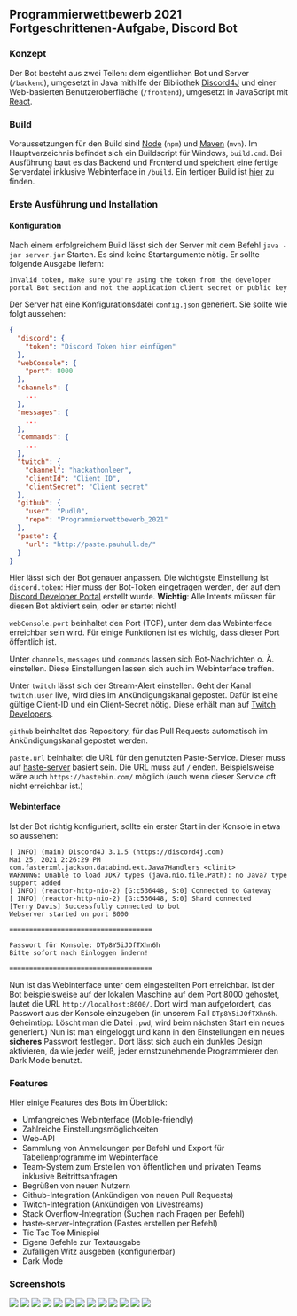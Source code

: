 ## Programmierwettbewerb 2021 Fortgeschrittenen-Aufgabe, Discord Bot

### Konzept

Der Bot besteht aus zwei Teilen: dem eigentlichen Bot und Server (``/backend``), umgesetzt in Java mithilfe der
Bibliothek
[Discord4J](https://github.com/Discord4J/Discord4J) und einer Web-basierten Benutzeroberfläche (``/frontend``),
umgesetzt in JavaScript mit [React](https://reactjs.org/).

### Build

Voraussetzungen für den Build sind [Node](https://nodejs.org/en/) (``npm``)
und [Maven](https://maven.apache.org/) (`mvn`). Im Hauptverzeichnis befindet sich ein Buildscript für
Windows, ``build.cmd``. Bei Ausführung baut es das Backend und Frontend und speichert eine fertige Serverdatei inklusive
Webinterface in ``/build``. Ein fertiger Build ist [hier](http://pauhull.de/spw21/latest-build.zip) zu finden.

### Erste Ausführung und Installation

#### Konfiguration

Nach einem erfolgreichem Build lässt sich der Server mit dem Befehl ``java -jar server.jar`` Starten. Es sind keine
Startargumente nötig. Er sollte folgende Ausgabe liefern:

```
Invalid token, make sure you're using the token from the developer portal Bot section and not the application client secret or public key
```

Der Server hat eine Konfigurationsdatei ``config.json`` generiert. Sie sollte wie folgt aussehen:

```json
{
  "discord": {
    "token": "Discord Token hier einfügen"
  },
  "webConsole": {
    "port": 8000
  },
  "channels": {
    ...
  },
  "messages": {
    ...
  },
  "commands": {
    ...
  },
  "twitch": {
    "channel": "hackathonleer",
    "clientId": "Client ID",
    "clientSecret": "Client secret"
  },
  "github": {
    "user": "Pudl0",
    "repo": "Programmierwettbewerb_2021"
  },
  "paste": {
    "url": "http://paste.pauhull.de/"
  }
}
```

Hier lässt sich der Bot genauer anpassen. Die wichtigste Einstellung ist ``discord.token``: Hier muss der Bot-Token
eingetragen werden, der auf dem [Discord Developer Portal](https://discord.com/developers) erstellt wurde. **Wichtig**:
Alle Intents müssen für diesen Bot aktiviert sein, oder er startet nicht!

``webConsole.port`` beinhaltet den Port (TCP), unter dem das Webinterface erreichbar sein wird. Für einige Funktionen
ist es wichtig, dass dieser Port öffentlich ist.

Unter ``channels``, ``messages`` und ``commands`` lassen sich Bot-Nachrichten o. Ä. einstellen. Diese Einstellungen
lassen sich auch im Webinterface treffen.

Unter ``twitch`` lässt sich der Stream-Alert einstellen. Geht der Kanal ``twitch.user`` live, wird dies im
Ankündigungskanal gepostet. Dafür ist eine gültige Client-ID und ein Client-Secret nötig. Diese erhält man
auf [Twitch Developers](https://dev.twitch.tv/console/).

``github`` beinhaltet das Repository, für das Pull Requests automatisch im Ankündigungskanal gepostet werden.

``paste.url`` beinhaltet die URL für den genutzten Paste-Service. Dieser muss
auf [haste-server](https://github.com/seejohnrun/haste-server)
basiert sein. Die URL muss auf ``/`` enden. Beispielsweise wäre auch ``https://hastebin.com/`` möglich (auch wenn dieser
Service oft nicht erreichbar ist.)

#### Webinterface

Ist der Bot richtig konfiguriert, sollte ein erster Start in der Konsole in etwa so aussehen:

```
[ INFO] (main) Discord4J 3.1.5 (https://discord4j.com)
Mai 25, 2021 2:26:29 PM com.fasterxml.jackson.databind.ext.Java7Handlers <clinit>
WARNUNG: Unable to load JDK7 types (java.nio.file.Path): no Java7 type support added
[ INFO] (reactor-http-nio-2) [G:c536448, S:0] Connected to Gateway
[ INFO] (reactor-http-nio-2) [G:c536448, S:0] Shard connected
[Terry Davis] Successfully connected to bot
Webserver started on port 8000

====================================

Passwort für Konsole: DTp8Y5iJOfTXhn6h
Bitte sofort nach Einloggen ändern!

====================================
```

Nun ist das Webinterface unter dem eingestellten Port erreichbar. Ist der Bot beispielsweise auf der lokalen Maschine
auf dem Port 8000 gehostet, lautet die URL ``http://localhost:8000/``. Dort wird man aufgefordert, das Passwort aus der
Konsole einzugeben (in unserem Fall ``DTp8Y5iJOfTXhn6h``. Geheimtipp: Löscht man die Datei ``.pwd``, wird beim nächsten
Start ein neues generiert.)
Nun ist man eingeloggt und kann in den Einstellungen ein neues **sicheres**
Passwort festlegen. Dort lässt sich auch ein dunkles Design aktivieren, da wie jeder weiß, jeder ernstzunehmende
Programmierer den Dark Mode benutzt.

### Features

Hier einige Features des Bots im Überblick:

- Umfangreiches Webinterface (Mobile-friendly)
- Zahlreiche Einstellungsmöglichkeiten
- Web-API
- Sammlung von Anmeldungen per Befehl und Export für Tabellenprogramme im Webinterface
- Team-System zum Erstellen von öffentlichen und privaten Teams inklusive Beitrittsanfragen
- Begrüßen von neuen Nutzern
- Github-Integration (Ankündigen von neuen Pull Requests)
- Twitch-Integration (Ankündigen von Livestreams)
- Stack Overflow-Integration (Suchen nach Fragen per Befehl)
- haste-server-Integration (Pastes erstellen per Befehl)
- Tic Tac Toe Minispiel
- Eigene Befehle zur Textausgabe
- Zufälligen Witz ausgeben (konfigurierbar)
- Dark Mode

### Screenshots

![](https://i.imgur.com/qjqI2AD.png)
![](https://i.imgur.com/yWt7qgd.png)
![](https://i.imgur.com/HNsmVUk.png)
![](https://i.imgur.com/yal5ow7.png)
![](https://i.imgur.com/XKPB8j6.png)
![](https://i.imgur.com/35asZWP.png)
![](https://i.imgur.com/cmCNUQC.png)
![](https://i.imgur.com/gZyWBS7.png)
![](https://i.imgur.com/jJWRqWY.png)
![](https://i.imgur.com/qmyAOyb.png)
![](https://i.imgur.com/Zmk9tz1.png)
![](https://i.imgur.com/gTzPtEx.png)
![](https://i.imgur.com/u3aczKT.png)